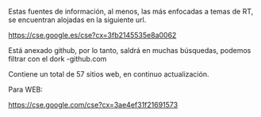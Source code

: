
Estas fuentes de información, al menos, las más enfocadas a temas de RT, se encuentran alojadas en la siguiente url. 

https://cse.google.es/cse?cx=3fb2145535e8a0062

Está anexado github, por lo tanto, saldrá en muchas búsquedas, podemos filtrar con el dork -github.com

Contiene un total de 57 sitios web, en continuo actualización.


Para WEB:

https://cse.google.com/cse?cx=3ae4ef31f21691573
